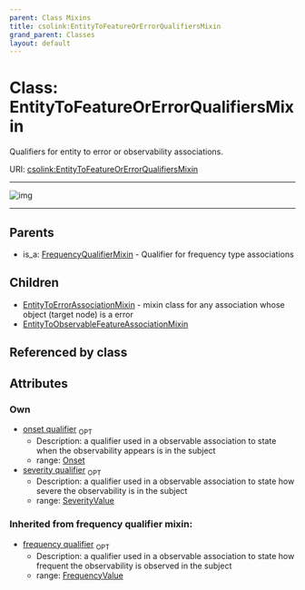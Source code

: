 ```yaml
---
parent: Class Mixins
title: csolink:EntityToFeatureOrErrorQualifiersMixin
grand_parent: Classes
layout: default
---
```


# Class: EntityToFeatureOrErrorQualifiersMixin


Qualifiers for entity to error or observability associations.

URI: [csolink:EntityToFeatureOrErrorQualifiersMixin](https://w3id.org/csolink/vocab/EntityToFeatureOrErrorQualifiersMixin)


---

![img](http://yuml.me/diagram/nofunky;dir:TB/class/[SeverityValue],[Onset],[FrequencyValue],[FrequencyQualifierMixin],[EntityToObservableFeatureAssociationMixin],[Onset]%3Conset%20qualifier%200..1-++[EntityToFeatureOrErrorQualifiersMixin],[SeverityValue]%3Cseverity%20qualifier%200..1-++[EntityToFeatureOrErrorQualifiersMixin],[EntityToFeatureOrErrorQualifiersMixin]%5E-[EntityToObservableFeatureAssociationMixin],[EntityToFeatureOrErrorQualifiersMixin]%5E-[EntityToErrorAssociationMixin],[FrequencyQualifierMixin]%5E-[EntityToFeatureOrErrorQualifiersMixin],[EntityToErrorAssociationMixin])

---


## Parents

 *  is_a: [FrequencyQualifierMixin](FrequencyQualifierMixin.md) - Qualifier for frequency type associations

## Children

 * [EntityToErrorAssociationMixin](EntityToErrorAssociationMixin.md) - mixin class for any association whose object (target node) is a error
 * [EntityToObservableFeatureAssociationMixin](EntityToObservableFeatureAssociationMixin.md)

## Referenced by class


## Attributes


### Own

 * [onset qualifier](onset_qualifier.md)  <sub>OPT</sub>
    * Description: a qualifier used in a observable association to state when the observability appears is in the subject
    * range: [Onset](Onset.md)
 * [severity qualifier](severity_qualifier.md)  <sub>OPT</sub>
    * Description: a qualifier used in a observable association to state how severe the observability is in the subject
    * range: [SeverityValue](SeverityValue.md)

### Inherited from frequency qualifier mixin:

 * [frequency qualifier](frequency_qualifier.md)  <sub>OPT</sub>
    * Description: a qualifier used in a observable association to state how frequent the observability is observed in the subject
    * range: [FrequencyValue](FrequencyValue.md)
